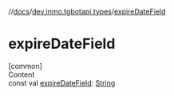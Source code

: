 //[docs](../../index.md)/[dev.inmo.tgbotapi.types](index.md)/[expireDateField](expire-date-field.md)



# expireDateField  
[common]  
Content  
const val [expireDateField](expire-date-field.md): [String](https://kotlinlang.org/api/latest/jvm/stdlib/kotlin/-string/index.html)  



